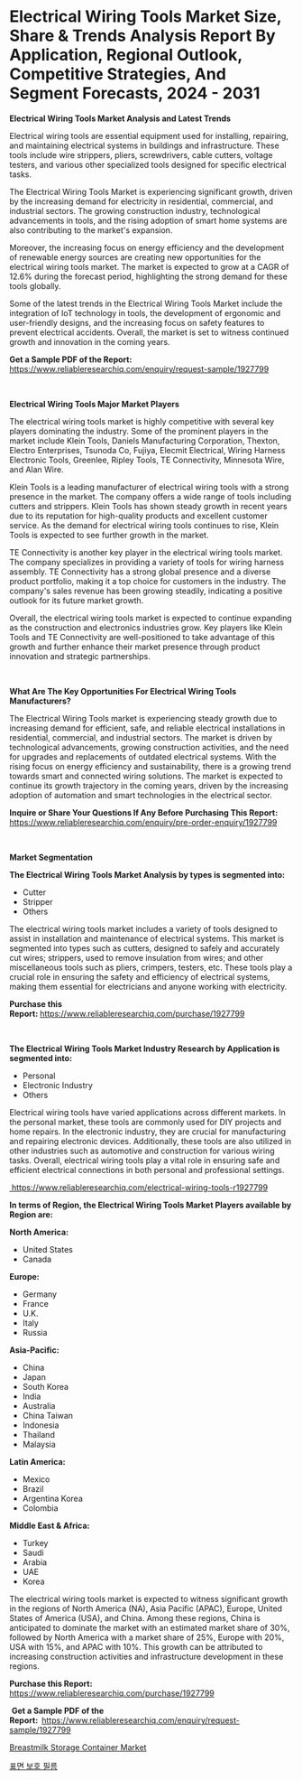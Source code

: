 <p><h1>Electrical Wiring Tools Market Size, Share & Trends Analysis Report By Application, Regional Outlook, Competitive Strategies, And Segment Forecasts, 2024 - 2031</h1></p><p><strong>Electrical Wiring Tools Market Analysis and Latest Trends</strong></p>
<p><p>Electrical wiring tools are essential equipment used for installing, repairing, and maintaining electrical systems in buildings and infrastructure. These tools include wire strippers, pliers, screwdrivers, cable cutters, voltage testers, and various other specialized tools designed for specific electrical tasks.</p><p>The Electrical Wiring Tools Market is experiencing significant growth, driven by the increasing demand for electricity in residential, commercial, and industrial sectors. The growing construction industry, technological advancements in tools, and the rising adoption of smart home systems are also contributing to the market's expansion.</p><p>Moreover, the increasing focus on energy efficiency and the development of renewable energy sources are creating new opportunities for the electrical wiring tools market. The market is expected to grow at a CAGR of 12.6% during the forecast period, highlighting the strong demand for these tools globally.</p><p>Some of the latest trends in the Electrical Wiring Tools Market include the integration of IoT technology in tools, the development of ergonomic and user-friendly designs, and the increasing focus on safety features to prevent electrical accidents. Overall, the market is set to witness continued growth and innovation in the coming years.</p></p>
<p><strong>Get a Sample PDF of the Report:&nbsp;</strong> <a href="https://www.reliableresearchiq.com/enquiry/request-sample/1927799">https://www.reliableresearchiq.com/enquiry/request-sample/1927799</a></p>
<p>&nbsp;</p>
<p><strong>Electrical Wiring Tools Major Market Players</strong></p>
<p><p>The electrical wiring tools market is highly competitive with several key players dominating the industry. Some of the prominent players in the market include Klein Tools, Daniels Manufacturing Corporation, Thexton, Electro Enterprises, Tsunoda Co, Fujiya, Elecmit Electrical, Wiring Harness Electronic Tools, Greenlee, Ripley Tools, TE Connectivity, Minnesota Wire, and Alan Wire.</p><p>Klein Tools is a leading manufacturer of electrical wiring tools with a strong presence in the market. The company offers a wide range of tools including cutters and strippers. Klein Tools has shown steady growth in recent years due to its reputation for high-quality products and excellent customer service. As the demand for electrical wiring tools continues to rise, Klein Tools is expected to see further growth in the market.</p><p>TE Connectivity is another key player in the electrical wiring tools market. The company specializes in providing a variety of tools for wiring harness assembly. TE Connectivity has a strong global presence and a diverse product portfolio, making it a top choice for customers in the industry. The company's sales revenue has been growing steadily, indicating a positive outlook for its future market growth.</p><p>Overall, the electrical wiring tools market is expected to continue expanding as the construction and electronics industries grow. Key players like Klein Tools and TE Connectivity are well-positioned to take advantage of this growth and further enhance their market presence through product innovation and strategic partnerships.</p></p>
<p>&nbsp;</p>
<p><strong>What Are The Key Opportunities For Electrical Wiring Tools Manufacturers?</strong></p>
<p><p>The Electrical Wiring Tools market is experiencing steady growth due to increasing demand for efficient, safe, and reliable electrical installations in residential, commercial, and industrial sectors. The market is driven by technological advancements, growing construction activities, and the need for upgrades and replacements of outdated electrical systems. With the rising focus on energy efficiency and sustainability, there is a growing trend towards smart and connected wiring solutions. The market is expected to continue its growth trajectory in the coming years, driven by the increasing adoption of automation and smart technologies in the electrical sector.</p></p>
<p><strong>Inquire or Share Your Questions If Any Before Purchasing This Report:</strong> <a href="https://www.reliableresearchiq.com/enquiry/pre-order-enquiry/1927799">https://www.reliableresearchiq.com/enquiry/pre-order-enquiry/1927799</a></p>
<p>&nbsp;</p>
<p><strong>Market Segmentation</strong></p>
<p><strong>The Electrical Wiring Tools Market Analysis by types is segmented into:</strong></p>
<p><ul><li>Cutter</li><li>Stripper</li><li>Others</li></ul></p>
<p><p>The electrical wiring tools market includes a variety of tools designed to assist in installation and maintenance of electrical systems. This market is segmented into types such as cutters, designed to safely and accurately cut wires; strippers, used to remove insulation from wires; and other miscellaneous tools such as pliers, crimpers, testers, etc. These tools play a crucial role in ensuring the safety and efficiency of electrical systems, making them essential for electricians and anyone working with electricity.</p></p>
<p><strong>Purchase this Report:&nbsp;</strong><a href="https://www.reliableresearchiq.com/purchase/1927799">https://www.reliableresearchiq.com/purchase/1927799</a></p>
<p>&nbsp;</p>
<p><strong>The Electrical Wiring Tools Market Industry Research by Application is segmented into:</strong></p>
<p><ul><li>Personal</li><li>Electronic Industry</li><li>Others</li></ul></p>
<p><p>Electrical wiring tools have varied applications across different markets. In the personal market, these tools are commonly used for DIY projects and home repairs. In the electronic industry, they are crucial for manufacturing and repairing electronic devices. Additionally, these tools are also utilized in other industries such as automotive and construction for various wiring tasks. Overall, electrical wiring tools play a vital role in ensuring safe and efficient electrical connections in both personal and professional settings.</p></p>
<p><a href="https://www.reliableresearchiq.com/electrical-wiring-tools-r1927799">&nbsp;https://www.reliableresearchiq.com/electrical-wiring-tools-r1927799</a></p>
<p><strong>In terms of Region, the Electrical Wiring Tools Market Players available by Region are:</strong></p>
<p>
    <p> <strong> North America: </strong>
        <ul>
            <li>United States</li>
            <li>Canada</li>
        </ul>
        </p> 
    <p> <strong> Europe: </strong>
        <ul>
            <li>Germany</li>
            <li>France</li>
            <li>U.K.</li>
            <li>Italy</li>
            <li>Russia</li>
        </ul>
        </p> 
    <p> <strong> Asia-Pacific: </strong>
        <ul>
            <li>China</li>
            <li>Japan</li>
            <li>South Korea</li>
            <li>India</li>
            <li>Australia</li>
            <li>China Taiwan</li>
            <li>Indonesia</li>
            <li>Thailand</li>
            <li>Malaysia</li>
        </ul>
        </p> 
    <p> <strong> Latin America: </strong>
        <ul>
            <li>Mexico</li>
            <li>Brazil</li>
            <li>Argentina Korea</li>
            <li>Colombia</li>
        </ul>
        </p> 
    <p> <strong> Middle East & Africa: </strong>
        <ul>
            <li>Turkey</li>
            <li>Saudi</li>
            <li>Arabia</li>
            <li>UAE</li>
            <li>Korea</li>
        </ul>
    </p>
    </p>
<p><p>The electrical wiring tools market is expected to witness significant growth in the regions of North America (NA), Asia Pacific (APAC), Europe, United States of America (USA), and China. Among these regions, China is anticipated to dominate the market with an estimated market share of 30%, followed by North America with a market share of 25%, Europe with 20%, USA with 15%, and APAC with 10%. This growth can be attributed to increasing construction activities and infrastructure development in these regions.</p></p>
<p><strong>Purchase this Report: </strong><a href="https://www.reliableresearchiq.com/purchase/1927799">https://www.reliableresearchiq.com/purchase/1927799</a></p>
<p>&nbsp;<strong>Get a Sample PDF of the Report:&nbsp;&nbsp;</strong><a href="https://www.reliableresearchiq.com/enquiry/request-sample/1927799">https://www.reliableresearchiq.com/enquiry/request-sample/1927799</a></p>
<p><strong></strong></p>
<p><p><a href="https://github.com/AlysaLedner2023/Market-Research-Report-List-2/blob/main/breastmilk-storage-container-market.md">Breastmilk Storage Container Market</a></p><p><a href="https://github.com/vss5505pa7z1p/Market-Research-Report-List-3/blob/main/248383541336.md">표면 보호 필름</a></p></p>